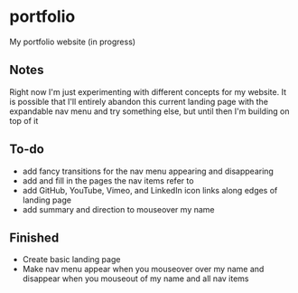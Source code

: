 # portfolio

My portfolio website (in progress)

## Notes

Right now I'm just experimenting with different concepts for my website. It is possible that I'll entirely abandon this current landing page with the expandable nav menu and try something else, but until then I'm building on top of it

## To-do

- add fancy transitions for the nav menu appearing and disappearing
- add and fill in the pages the nav items refer to
- add GitHub, YouTube, Vimeo, and LinkedIn icon links along edges of landing page
- add summary and direction to mouseover my name

## Finished

- Create basic landing page
- Make nav menu appear when you mouseover over my name and disappear when you mouseout of my name and all nav items

